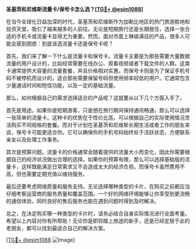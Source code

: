 **圣基茨和尼维斯流量卡/保号卡怎么选？[[TG💪+ @esim1088](https://t.me/s/esim1088)]**

在当今全球化日益加深的时代，圣基茨和尼维斯作为加勒比地区的热门旅游胜地和投资天堂，吸引了越来越多的人前往。无论是短期旅行还是长期居住，选择一张合适的手机卡或流量卡显得尤为重要。然而，面对市面上琳琅满目的产品，很多人可能会感到困惑：到底该选流量卡还是保号卡呢？

首先，我们来了解一下什么是流量卡和保号卡。流量卡主要是为那些需要大量数据流量的用户设计的，比如经常需要在线办公、观看视频或者下载文件的人群。这类卡通常提供大容量的流量套餐，并且价格相对实惠。而保号卡则是为了保证手机号码不被停机而设计的，适合那些需要保留号码但使用频率较低的用户。它通常包含少量通话时间和短信功能，以及一定的基础流量。

那么，如何根据自己的需求选择适合的产品呢？这就要从以下几个方面入手了。

首先是用途。如果你是短期游客，只是想在旅行期间保持通讯畅通，那么可以选择一张简单的流量卡。这种卡的优势在于性价比高，可以根据自己的实际使用情况灵活购买不同规格的套餐。而对于计划在圣基茨和尼维斯长期生活或者工作的朋友来说，保号卡可能更适合你。它可以确保你的手机号码始终处于活跃状态，方便联系亲友以及处理工作事务。

其次是预算问题。流量卡的价格通常会随着提供的流量大小而变化，因此你需要根据自己的经济状况做出合理的选择。如果你的预算有限，那么可以选择基础版的流量卡，这样既能满足日常需求又不会造成太大的经济负担。而保号卡虽然费用不高，但也需要定期充值以维持服务。

最后还要考虑网络质量和服务支持。无论选择哪种类型的卡片，在购买之前都应当仔细考察运营商的服务质量和覆盖范围。一个好的网络环境能够让你享受到更流畅的通信体验，同时良好的售后服务也能在遇到问题时得到及时解决。

总之，在决定购买哪一种类型的卡片时，请务必结合自身实际情况进行全面考量。希望以上内容对你有所帮助！无论你是即将踏上旅途的新手，还是已经定居于此的老朋友，都可以找到最适合自己的解决方案。

[[TG💪+ @esim1088](https://t.me/s/esim1088) ![Image](https://i.postimg.cc/4NQfJmqS/Snipaste-2025-05-13-00-14-12.png)]